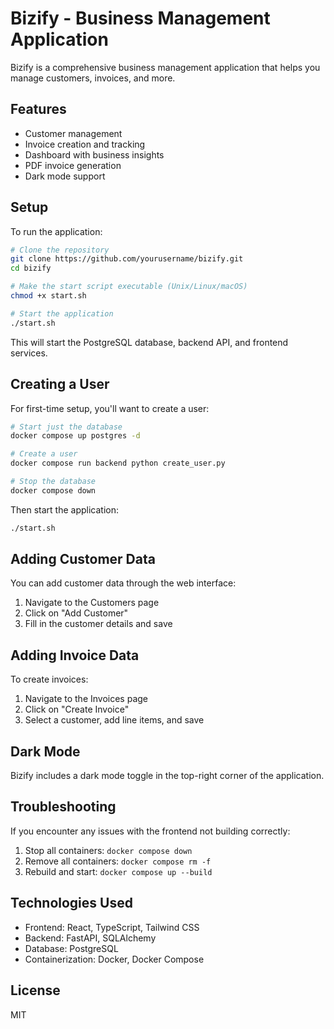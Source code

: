 # Bizify - Business Management Application

Bizify is a comprehensive business management application that helps you manage customers, invoices, and more.

## Features

- Customer management
- Invoice creation and tracking
- Dashboard with business insights
- PDF invoice generation
- Dark mode support

## Setup

To run the application:

```bash
# Clone the repository
git clone https://github.com/yourusername/bizify.git
cd bizify

# Make the start script executable (Unix/Linux/macOS)
chmod +x start.sh

# Start the application
./start.sh
```

This will start the PostgreSQL database, backend API, and frontend services.

## Creating a User

For first-time setup, you'll want to create a user:

```bash
# Start just the database
docker compose up postgres -d

# Create a user
docker compose run backend python create_user.py

# Stop the database
docker compose down
```

Then start the application:

```bash
./start.sh
```

## Adding Customer Data

You can add customer data through the web interface:

1. Navigate to the Customers page
2. Click on "Add Customer"
3. Fill in the customer details and save

## Adding Invoice Data

To create invoices:

1. Navigate to the Invoices page
2. Click on "Create Invoice"
3. Select a customer, add line items, and save

## Dark Mode

Bizify includes a dark mode toggle in the top-right corner of the application.

## Troubleshooting

If you encounter any issues with the frontend not building correctly:

1. Stop all containers: `docker compose down`
2. Remove all containers: `docker compose rm -f`
3. Rebuild and start: `docker compose up --build`

## Technologies Used

- Frontend: React, TypeScript, Tailwind CSS
- Backend: FastAPI, SQLAlchemy
- Database: PostgreSQL
- Containerization: Docker, Docker Compose

## License

MIT
